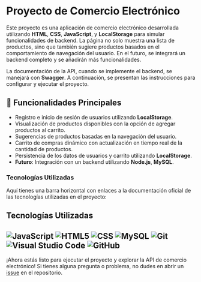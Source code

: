 # Proyecto de Comercio Electrónico

Este proyecto es una aplicación de comercio electrónico desarrollada utilizando  **HTML**, **CSS**, **JavaScript**, y **LocalStorage** para simular funcionalidades de backend. La página no solo muestra una lista de productos, sino que también sugiere productos basados en el comportamiento de navegación del usuario. En el futuro, se integrará un backend completo y se añadirán más funcionalidades. 

La documentación de la API, cuando se implemente el backend, se manejará con **Swagger**. A continuación, se presentan las instrucciones para configurar y ejecutar el proyecto.

## 🚀 Funcionalidades Principales

- Registro e inicio de sesión de usuarios utilizando **LocalStorage**.
- Visualización de productos disponibles con la opción de agregar productos al carrito.
- Sugerencias de productos basadas en la navegación del usuario.
- Carrito de compras dinámico con actualización en tiempo real de la cantidad de productos.
- Persistencia de los datos de usuarios y carrito utilizando **LocalStorage**.
- **Futuro**: Integración con un backend utilizando **Node.js**, **MySQL**.



### Tecnologías Utilizadas

Aquí tienes una barra horizontal con enlaces a la documentación oficial de las tecnologías utilizadas en el proyecto:

## Tecnologías Utilizadas

![JavaScript](https://img.shields.io/badge/javascript-%23323330.svg?style=for-the-badge&logo=javascript&logoColor=%23F7DF1E)
![HTML5](https://img.shields.io/badge/html5-%23E34F26.svg?style=for-the-badge&logo=html5&logoColor=white)
![CSS](https://img.shields.io/badge/css-%231572B6.svg?style=for-the-badge&logo=css3&logoColor=white)
![MySQL](https://img.shields.io/badge/mysql-%2300f.svg?style=for-the-badge&logo=mysql&logoColor=white)
![Git](https://img.shields.io/badge/git-%23F05033.svg?style=for-the-badge&logo=git&logoColor=white)
![Visual Studio Code](https://img.shields.io/badge/VisualStudioCode-0078d7.svg?style=for-the-badge&logo=visual-studio-code&logoColor=white)
![GitHub](https://img.shields.io/badge/github-%23121011.svg?style=for-the-badge&logo=github&logoColor=white)
---

¡Ahora estás listo para ejecutar el proyecto y explorar la API de comercio electrónico! Si tienes alguna pregunta o problema, no dudes en abrir un [issue](https://github.com/tu-repositorio/issues) en el repositorio.
